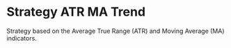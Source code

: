 # Strategy ATR MA Trend

Strategy based on the Average True Range (ATR) and Moving Average (MA) indicators.
